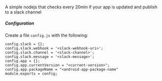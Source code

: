 A simple nodejs that checks every 20min if your app is updated and publish to a slack channel

##### Configuration
Create a file ```config.js``` with the following:

```
config.slack = {};
config.slack.webhook = '<slack-webhook-uri>';
config.slack.channel = '<slack-channel>';
config.slack.message = '<slack-message>';
config.app = {};
config.app.currentVersion = "<current-version>";
config.app.packageName = "<android-app-package-name"
module.exports = config;
```
